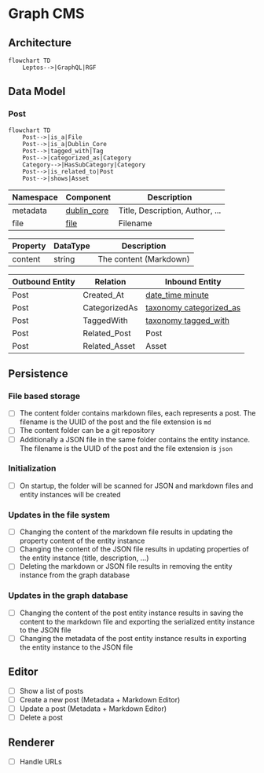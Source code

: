 # Graph CMS

## Architecture

```mermaid
flowchart TD
    Leptos-->|GraphQL|RGF
```

## Data Model

### Post

```mermaid
flowchart TD
    Post-->|is_a|File
    Post-->|is_a|Dublin_Core
    Post-->|tagged_with|Tag
    Post-->|categorized_as|Category
    Category-->|HasSubCategory|Category
    Post-->|is_related_to|Post
    Post-->|shows|Asset
```

|Namespace|Component|Description|
|---|---|---|
|metadata|[dublin_core](https://github.com/inexorgame/inexor-rgf-plugins/blob/main/plugins/metadata/crates/plugin/types/components/dublin_core.json)|Title, Description, Author, ... |
|file|[file](https://github.com/inexorgame/inexor-rgf-plugins/blob/main/plugins/file/crates/plugin/types/components/file.json)|Filename|

|Property|DataType|Description|
|---|---|---|
|content|string|The content (Markdown)|

|Outbound Entity|Relation|Inbound Entity|
|---|---|---|
|Post|Created_At|[date_time minute](https://github.com/inexorgame/inexor-rgf-plugins/blob/main/plugins/date-time/crates/plugin/types/entities/minute.json)|
|Post|CategorizedAs|[taxonomy categorized_as](https://github.com/inexorgame/inexor-rgf-plugins/blob/main/plugins/taxonomy/crates/plugin/types/relations/categorized_as.json)||
|Post|TaggedWith|[taxonomy tagged_with](https://github.com/inexorgame/inexor-rgf-plugins/blob/main/plugins/taxonomy/crates/plugin/types/relations/tagged_with.json)||
|Post|Related_Post|Post|
|Post|Related_Asset|Asset|

## Persistence

### File based storage

- [ ] The content folder contains markdown files, each represents a post. The filename is the UUID of the post and the file extension is `md`
- [ ] The content folder can be a git repository
- [ ] Additionally a JSON file in the same folder contains the entity instance. The filename is the UUID of the post and the file extension is `json`

### Initialization

- [ ] On startup, the folder will be scanned for JSON and markdown files and entity instances will be created

### Updates in the file system

- [ ] Changing the content of the markdown file results in updating the property content of the entity instance
- [ ] Changing the content of the JSON file results in updating properties of the entity instance (title, description, ...)
- [ ] Deleting the markdown or JSON file results in removing the entity instance from the graph database

### Updates in the graph database

- [ ] Changing the content of the post entity instance results in saving the content to the markdown file and exporting the serialized entity instance to the JSON file
- [ ] Changing the metadata of the post entity instance results in exporting the entity instance to the JSON file

## Editor

- [ ] Show a list of posts
- [ ] Create a new post (Metadata + Markdown Editor)
- [ ] Update a post (Metadata + Markdown Editor)
- [ ] Delete a post

## Renderer

- [ ] Handle URLs
